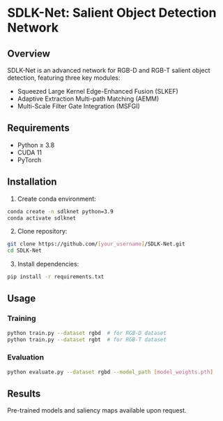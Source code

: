 # SDLK-Net: Salient Object Detection Network

## Overview
SDLK-Net is an advanced network for RGB-D and RGB-T salient object detection, featuring three key modules:
- Squeezed Large Kernel Edge-Enhanced Fusion (SLKEF)
- Adaptive Extraction Multi-path Matching (AEMM)
- Multi-Scale Filter Gate Integration (MSFGI)

## Requirements
- Python ≥ 3.8
- CUDA 11
- PyTorch

## Installation
1. Create conda environment:
```bash
conda create -n sdlknet python=3.9
conda activate sdlknet
```

2. Clone repository:
```bash
git clone https://github.com/[your_username]/SDLK-Net.git
cd SDLK-Net
```

3. Install dependencies:
```bash
pip install -r requirements.txt
```

## Usage
### Training
```bash
python train.py --dataset rgbd  # for RGB-D dataset
python train.py --dataset rgbt  # for RGB-T dataset
```

### Evaluation
```bash
python evaluate.py --dataset rgbd --model_path [model_weights.pth]
```

## Results
Pre-trained models and saliency maps available upon request.

